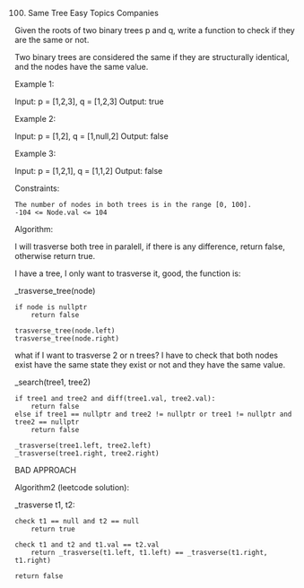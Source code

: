 100. Same Tree
Easy
Topics
Companies

Given the roots of two binary trees p and q, write a function to check if they are the same or not.

Two binary trees are considered the same if they are structurally identical, and the nodes have the same value.

 

Example 1:

Input: p = [1,2,3], q = [1,2,3]
Output: true

Example 2:

Input: p = [1,2], q = [1,null,2]
Output: false

Example 3:

Input: p = [1,2,1], q = [1,1,2]
Output: false

 

Constraints:

    The number of nodes in both trees is in the range [0, 100].
    -104 <= Node.val <= 104

Algorithm:

I will trasverse both tree in paralell, if there is any difference, return false, otherwise return true.

I have a tree, I only want to trasverse it, good, the function is:

_trasverse_tree(node)

    if node is nullptr
        return false

    trasverse_tree(node.left)
    trasverse_tree(node.right)

what if I want to trasverse 2 or n trees? I have to check that both nodes
exist have the same state they exist or not and they have the same value.

_search(tree1, tree2)

    if tree1 and tree2 and diff(tree1.val, tree2.val):
        return false
    else if tree1 == nullptr and tree2 != nullptr or tree1 != nullptr and tree2 == nullptr
        return false

    _trasverse(tree1.left, tree2.left)
    _trasverse(tree1.right, tree2.right)

BAD APPROACH

Algorithm2 (leetcode solution):

_trasverse t1, t2:

    check t1 == null and t2 == null
        return true

    check t1 and t2 and t1.val == t2.val
        return _trasverse(t1.left, t1.left) == _trasverse(t1.right, t1.right) 

    return false